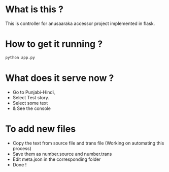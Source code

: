 # What is this ?

This is controller for anusaaraka accessor project implemented in flask.

# How to get it running ?

``` bash
python app.py
```

# What does it serve now ?
* Go to Punjabi-Hindi,
* Select Test story. 
* Select some text 
* & See the console

# To add new files #
* Copy the text from source file and trans file (Working on automating this process)
* Save them as number.source and number.trans
* Edit meta.json in the corresponding folder
* Done !